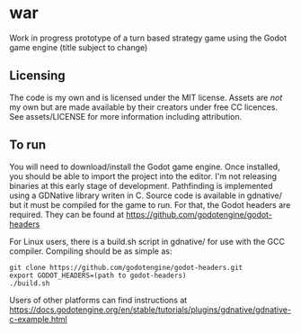 # war
Work in progress prototype of a turn based strategy game using the Godot game engine (title subject to change)

## Licensing
The code is my own and is licensed under the MIT license.  Assets are *not* my own but are made available by their creators under free CC licences.  See assets/LICENSE for more information including attribution.

## To run
You will need to download/install the Godot game engine.  Once installed, you should be able to import the project into the editor.  I'm not releasing binaries at this early stage of development.  Pathfinding is implemented using a GDNative library writen in C.  Source code is available in gdnative/ but it must be compiled for the game to run.  For that, the Godot headers are required.  They can be found at https://github.com/godotengine/godot-headers

For Linux users, there is a build.sh script in gdnative/ for use with the GCC compiler.  Compiling should be as simple as:
```
git clone https://github.com/godotengine/godot-headers.git
export GODOT_HEADERS=(path to godot-headers)
./build.sh
```
Users of other platforms can find instructions at https://docs.godotengine.org/en/stable/tutorials/plugins/gdnative/gdnative-c-example.html
